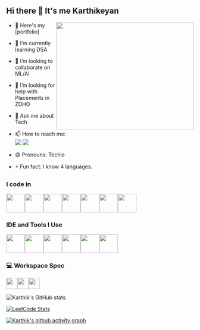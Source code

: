 ## Hi there 👋 It's me Karthikeyan

<img align="right" width="370" height="290" src="https://user-images.githubusercontent.com/74038190/212748842-9fcbad5b-6173-4175-8a61-521f3dbb7514.gif">

- 🔭 Here's my [portfolio]
- 🌱 I’m currently learning DSA
- 👯 I’m looking to collaborate on ML/AI
- 🤔 I’m looking for help with Placements in ZOHO
- 💬 Ask me about Tech
- 📫 How to reach me:
<br /> [<img src="https://img.shields.io/badge/Twitter-1DA1F2?style=for-the-badge&logo=twitter&logoColor=white" />](https://twitter.com/KodeWithKarthik) [<img src="https://img.shields.io/badge/LinkedIn-0077B5?style=for-the-badge&logo=linkedin&logoColor=white" />](https://www.linkedin.com/in/karthikeyan-7680a92b9/)

- 😄 Pronouns: Techie
- ⚡ Fun fact: I know 4 languages.

### I code in

<div style="display: flex; flex-direction: row;">
    <img height="50" width="50" src="https://img.icons8.com/color/48/000000/html-5.png" /> 
    <img height="50" width="50" src="https://img.icons8.com/color/48/000000/css3.png" /> 
    <img height="50" width="50" src="https://img.icons8.com/color/48/000000/javascript.png"/>
    <img height="50" width="50" src="https://img.icons8.com/color/48/000000/react-native.png"/> 
    <img height="50" width="50" src="https://img.icons8.com/color/48/000000/java-coffee-cup-logo.png"/> 
    <img height="50" width="50" src="https://img.icons8.com/color/48/000000/bootstrap.png" /> 
    <img height="50" width="50" src="https://img.icons8.com/color/48/000000/mysql-logo.png"/>
</div>

### IDE and Tools I Use

<div style="display: flex; flex-direction: row;">
    <img height="50" width="50" src="https://img.icons8.com/color/48/000000/visual-studio-code-2019.png"/> 
    <img height="50" width="50" src="https://img.icons8.com/color/50/000000/git.png"/> 
    <img height="50" width="50" src="https://img.icons8.com/dusk/64/000000/anaconda.png"/> 
    <img height="50" src="https://img.icons8.com/officel/480/null/java-eclipse.png"/> 
    <img height="50" width="50" src="https://img.icons8.com/doodle/48/000000/adobe-photoshop.png"/> 
    <img height="50" width="50" src="https://img.icons8.com/color/48/000000/figma--v1.png"/> 
</div>

### 💻 Workspace Spec

<div style="display: flex; flex-direction: row;">
    <img height="30" src="https://img.shields.io/badge/Asus_ROG-Ryzen_7_3750H-ED1C24?style=for-the-badge&logo=amd&logoColor=white"/> 
    <img height="30" src="https://img.shields.io/badge/NVIDIA-GTX_1660ti-76B900?style=for-the-badge&logo=nvidia&logoColor=white"/>  
    <img height="30" src="https://img.shields.io/badge/16GB-RAM-0071C5?style=for-the-badge"/>
</div>

![Karthik's GitHub stats](https://github-readme-stats.vercel.app/api?username=KodeWithKarthik&theme=dark&show_icons=true&&hide=issues,contribs)

[![LeetCode Stats](https://leetcard.jacoblin.cool/KodeWithKarthik?ext=contest&theme=dark)](https://leetcode.com/KodeWithKarthik)

[![Karthik's github activity graph](https://github-readme-activity-graph.vercel.app/graph?username=KodeWithKarthik&bg_color=000000&color=ffffff&line=51f565&point=ffffff&area=true&hide_border=true)](https://github.com/ashutosh00710/github-readme-activity-graph)
